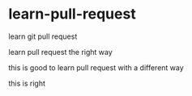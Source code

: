 # learn-pull-request
learn git pull request

learn pull request the right way


this is good to learn pull request with a different way

this is right
